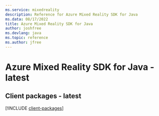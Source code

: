 ```yaml
---
ms.service: mixedreality
description: Reference for Azure Mixed Reality SDK for Java
ms.data: 08/17/2022
title: Azure Mixed Reality SDK for Java
author: joshfree
ms.devlang: java
ms.topic: reference
ms.author: jfree
---
```

# Azure Mixed Reality SDK for Java - latest

## Client packages - latest
[!INCLUDE [client-packages](mixed-reality-client-index.md)]